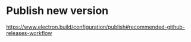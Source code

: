 # Publish new version

https://www.electron.build/configuration/publish#recommended-github-releases-workflow
